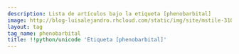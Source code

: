 ```yaml
---
description: Lista de artículos bajo la etiqueta [phenobarbital]
image: http://blog-luisalejandro.rhcloud.com/static/img/site/mstile-310x310.png
layout: tag
tag_name: phenobarbital
title: !!python/unicode 'Etiqueta [phenobarbital]'
---
```

